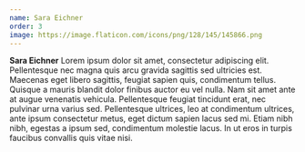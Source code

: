 ```yaml
---
name: Sara Eichner
order: 3
image: https://image.flaticon.com/icons/png/128/145/145866.png
---
```


**Sara Eichner** Lorem ipsum dolor sit amet, consectetur adipiscing elit. Pellentesque nec magna quis arcu gravida sagittis sed ultricies est. Maecenas eget libero sagittis, feugiat sapien quis, condimentum tellus. Quisque a mauris blandit dolor finibus auctor eu vel nulla. Nam sit amet ante at augue venenatis vehicula. Pellentesque feugiat tincidunt erat, nec pulvinar urna varius sed. Pellentesque ultrices, leo at condimentum ultrices, ante ipsum consectetur metus, eget dictum sapien lacus sed mi. Etiam nibh nibh, egestas a ipsum sed, condimentum molestie lacus. In ut eros in turpis faucibus convallis quis vitae nisi.
